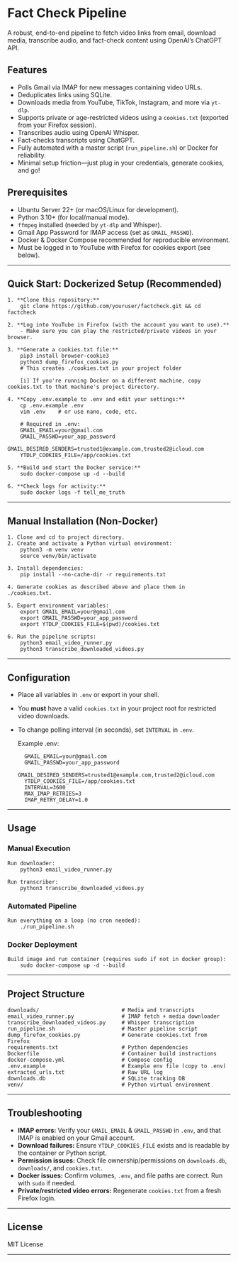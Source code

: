 # Fact Check Pipeline

A robust, end-to-end pipeline to fetch video links from email, download media, transcribe audio, and fact-check content using OpenAI’s ChatGPT API.

## Features

- Polls Gmail via IMAP for new messages containing video URLs.
- Deduplicates links using SQLite.
- Downloads media from YouTube, TikTok, Instagram, and more via `yt-dlp`.
- Supports private or age-restricted videos using a `cookies.txt` (exported from your Firefox session).
- Transcribes audio using OpenAI Whisper.
- Fact-checks transcripts using ChatGPT.
- Fully automated with a master script (`run_pipeline.sh`) or Docker for reliability.
- Minimal setup friction—just plug in your credentials, generate cookies, and go!

## Prerequisites

- Ubuntu Server 22+ (or macOS/Linux for development).
- Python 3.10+ (for local/manual mode).
- `ffmpeg` installed (needed by `yt-dlp` and Whisper).
- Gmail App Password for IMAP access (set as `GMAIL_PASSWD`).
- Docker & Docker Compose recommended for reproducible environment.
- Must be logged in to YouTube with Firefox for cookies export (see below).

---

## Quick Start: Dockerized Setup (Recommended)

	1. **Clone this repository:**
		git clone https://github.com/youruser/factcheck.git && cd factcheck

	2. **Log into YouTube in Firefox (with the account you want to use).**
		- Make sure you can play the restricted/private videos in your browser.

	3. **Generate a cookies.txt file:**
		pip3 install browser-cookie3
		python3 dump_firefox_cookies.py
		# This creates ./cookies.txt in your project folder

		[i] If you're running Docker on a different machine, copy cookies.txt to that machine's project directory.

	4. **Copy .env.example to .env and edit your settings:**
		cp .env.example .env
		vim .env    # or use nano, code, etc.

		# Required in .env:
		GMAIL_EMAIL=your@gmail.com
		GMAIL_PASSWD=your_app_password
                GMAIL_DESIRED_SENDERS=trusted1@example.com,trusted2@icloud.com
		YTDLP_COOKIES_FILE=/app/cookies.txt

	5. **Build and start the Docker service:**
		sudo docker-compose up -d --build

	6. **Check logs for activity:**
		sudo docker logs -f tell_me_truth

---

## Manual Installation (Non-Docker)

	1. Clone and cd to project directory.
	2. Create and activate a Python virtual environment:
		python3 -m venv venv
		source venv/bin/activate

	3. Install dependencies:
		pip install --no-cache-dir -r requirements.txt

	4. Generate cookies as described above and place them in ./cookies.txt.

	5. Export environment variables:
		export GMAIL_EMAIL=your@gmail.com
		export GMAIL_PASSWD=your_app_password
		export YTDLP_COOKIES_FILE=$(pwd)/cookies.txt

	6. Run the pipeline scripts:
		python3 email_video_runner.py
		python3 transcribe_downloaded_videos.py

---

## Configuration

- Place all variables in `.env` or export in your shell.
- You **must** have a valid `cookies.txt` in your project root for restricted video downloads.
- To change polling interval (in seconds), set `INTERVAL` in `.env`.

	Example .env:

		GMAIL_EMAIL=your@gmail.com
		GMAIL_PASSWD=your_app_password
                GMAIL_DESIRED_SENDERS=trusted1@example.com,trusted2@icloud.com
		YTDLP_COOKIES_FILE=/app/cookies.txt
		INTERVAL=3600
		MAX_IMAP_RETRIES=3
		IMAP_RETRY_DELAY=1.0

---

## Usage

### Manual Execution

	Run downloader:  
		python3 email_video_runner.py

	Run transcriber:  
		python3 transcribe_downloaded_videos.py

### Automated Pipeline

	Run everything on a loop (no cron needed):  
		./run_pipeline.sh

### Docker Deployment

	Build image and run container (requires sudo if not in docker group):  
		sudo docker-compose up -d --build

---

## Project Structure

	downloads/                          # Media and transcripts
	email_video_runner.py               # IMAP fetch + media downloader
	transcribe_downloaded_videos.py     # Whisper transcription
	run_pipeline.sh                     # Master pipeline script
	dump_firefox_cookies.py             # Generate cookies.txt from Firefox
	requirements.txt                    # Python dependencies
	Dockerfile                          # Container build instructions
	docker-compose.yml                  # Compose config
	.env.example                        # Example env file (copy to .env)
	extracted_urls.txt                  # Raw URL log
	downloads.db                        # SQLite tracking DB
	venv/                               # Python virtual environment

---

## Troubleshooting

- **IMAP errors:** Verify your `GMAIL_EMAIL` & `GMAIL_PASSWD` in `.env`, and that IMAP is enabled on your Gmail account.
- **Download failures:** Ensure `YTDLP_COOKIES_FILE` exists and is readable by the container or Python script.
- **Permission issues:** Check file ownership/permissions on `downloads.db`, `downloads/`, and `cookies.txt`.
- **Docker issues:** Confirm volumes, `.env`, and file paths are correct. Run with `sudo` if needed.
- **Private/restricted video errors:** Regenerate `cookies.txt` from a fresh Firefox login.

---

## License

MIT License

---

